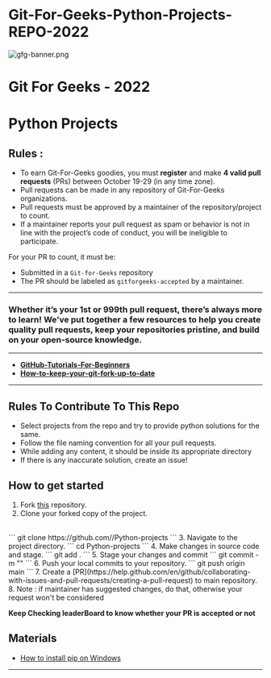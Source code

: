 # Git-For-Geeks-Python-Projects-REPO-2022

![gfg-banner.png](https://user-images.githubusercontent.com/90423812/195241228-23e70dec-a9d8-4dd6-bd84-a1b21eae2cb5.png)

# **Git For Geeks - 2022**

# **Python Projects**

## Rules :

- To earn Git-For-Geeks goodies, you must **register** and make **4 valid pull requests** (PRs) between October 19-29 (in any time zone).
- Pull requests can be made in any repository of Git-For-Geeks organizations.
- Pull requests must be approved by a maintainer of the repository/project to count.
- If a maintainer reports your pull request as spam or behavior is not in line with the project’s code of conduct, you will be ineligible to participate.

For your PR to count, it must be:

- Submitted in a `Git-for-Geeks` repository
- The PR should be labeled as `gitforgeeks-accepted` by a maintainer.

---

### Whether it’s your 1st or 999th pull request, there’s always more to learn! We’ve put together a few resources to help you create quality pull requests, keep your repositories pristine, and build on your open-source knowledge.

---

- [**GitHub-Tutorials-For-Beginners**](https://product.hubspot.com/blog/git-and-github-tutorial-for-beginners)
- [**How-to-keep-your-git-fork-up-to-date**](https://stefanbauer.me/articles/how-to-keep-your-git-fork-up-to-date)

---

## Rules To Contribute To This Repo

- Select projects from the repo and try to provide python solutions for the same.
- Follow the file naming convention for all your pull requests.
- While adding any content, it should be inside its appropriate directory
- If there is any inaccurate solution, create an issue!

## How to get started

1. Fork [this](https://github.com/Git-For-Geeks/Python-projects) repository.
2. Clone your forked copy of the project.
<br>
```
   git clone https://github.com/<your_github_user_name>/Python-projects
```
3. Navigate to the project directory.
```
   cd Python-projects
```
4. Make changes in source code and stage.
```
   git add .
```
5. Stage your changes and commit
```
   git commit -m "<your_commit_message>"
```
6. Push your local commits to your repository.
```
   git push origin main
```
7.  Create a [PR](https://help.github.com/en/github/collaborating-with-issues-and-pull-requests/creating-a-pull-request) to main repository.
8. Note : if maintainer has suggested changes, do that, otherwise your request won't be considered

**Keep Checking leaderBoard to know whether your PR is accepted or not**

## Materials

- [How to install pip on Windows](https://www.geeksforgeeks.org/how-to-install-pip-on-windows/#:~:text=Step%201%3A%20Download%20the%20get,where%20the%20above%20file%20exists.&text=Step%204%3A%20Now%20wait%20through,Voila!)

---
